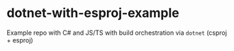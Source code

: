 # dotnet-with-esproj-example
Example repo with C# and JS/TS with build orchestration via `dotnet` (csproj + esproj)
